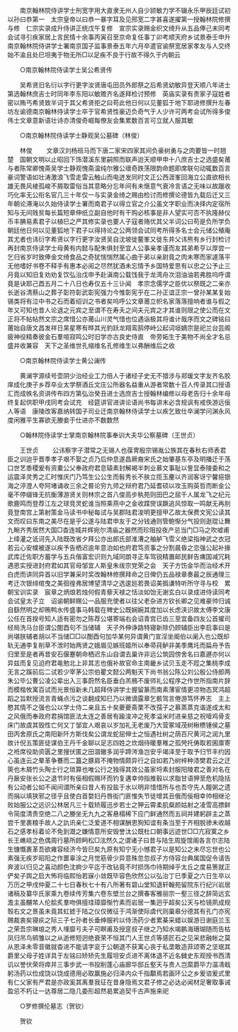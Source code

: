 <!-- { "loadSidebar": true } -->
　　南京翰林院侍讲学士刑宽字用大直隶无州人自少颕敏力学不辍永乐甲辰廷试初以孙曰恭第一　太宗皇帝以曰恭一暴字耳及见邢宽二字甚喜遂擢第一授翰林院修撰与修　仁宗实录成升侍讲正统戊午复修　宣宗实录赐金织文绮升从五品俸己未同考会试寻引疾家居上言民情十余事丙寅召至京命复任事丁卯考顺天府乡试景泰壬申升南京翰林院侍讲学士署南京国子监事景泰五年六月卒遣官谕祭宽居家孝友与人交终始不渝且处巳坦夷于物无所□以足疾不良于行故不得久于内朝云 

　　○南京翰林院侍读学士吴公希贤传 

　　吴希贤旧名衍以字行更字汝贤唐屯田员外郎祭之后希贤幼敏异登天顺八年进士第选翰林庶吉士时同年李东阳以敏赡齐名遂拜检讨预修　英庙实录有贵家子寇姓者密以贿丐希贤致半词于其父希贤拒之曰苟此他日何以见董狐于地下耶进修撰升左春坊左谕德南京翰林侍读学士卒于官希贤性豪迈负奇气于人少许可两考会试所得多俊伟士文章意新语壮诗亦清俊奇崛每僚友会集累数百言可立就人服其敏 

　　○南京翰林院侍读学士静观吴公墓碑（林俊） 

　　林俊 
　　文章汉刘杨班马而下唐二家宋四家其间负豪树勇与之肉要皆一时翘楚　国朝文明以止昭回下饰潜溪东里嗣照而联声迨天顺甲申十八庶吉士之选盛矣莆与者陈常卿愧斋吴学士静观愧斋温纯尔雅公瓌奇跌荡限韵命题即席联句动辄数百言豪词警语如壮涛激浪飞雪走雷云触山而电迸发同时文正公西涯峯回海立公直欲相长雄无畏风棱孤峻不屑取雷俗当其意略分忘年间有未惬意气衰冷言语之无味以故躐收巧化率无公衔名官几三十年仅一与实录金绮之赐由检讨而修撰论德皆九载后迁又三年朝论滞淹以久始侍读学士署而南君子以得立官之介公虽文字职业而决择内定宿所知与无间贱贫每长篇短章伸纸立副自他时有干购必核事是非人望实可否不执隆赫仪币丰腆易素君子以植巳之严其修实录也要人子寇者赂优其父半词公曰苟是负所学负　朝廷他日何以见董狐地下君子以得持论之公两领会试同考所得多名士会元储公殖庵其尤者也讳衍字希贤以字行更字汝贤吴自沈坡徙鳌峯又徙东井父讳熊有乡行封检讨再封南京侍读学士母黄有内懿与配朱俱封至宜人公事亲孝谨而友其弟希亨以厚尝一乞归省岁时致俸金文绮食品之奇犹惴惴然属心曲于弟以亲尉竟之肉未寒而家遽落平无他嗜好书卷不释手有惠本必阅之尽然犹酒未忘情予乡国特爱思有以忠之公予止三月竟以知旧复劝劝复饮弘治戊申予赴滇南公载饯我于龙湾舟次泪油油若弗胜呜呼谓竟是诀耶己酉五月二十八日也寿仅五十三讣闻　孝宗念儒学之臣优以祭既之二亲亦长逝谷清蔡山之葬子彰符彰武彰宪强力今惟彰宪乎在二孙正谊正宗一曾孙某某复始锡类将有泣中书之石而着绍训之书者矣呜呼公文章莆立帜名家落落擅响者谁与假之年又可知也昔人论退之元宾之至谓不在寿夭之间夫元宾之才其谁则限之使公而在文正将不帖帖然文宗之席惜公亦莆山川灵气惜也位遇诣极其将谁计哉序而文之碑铭曰莆始自唐文昌发祥日杲星寒有晔其光豹跃龙翔鸾鹄停峙公起词垣嫡宗是祀兰台芸阁疲神役精奏彼金石羣喧寂鸣公时旧学亦古良史侍直　帝旁妬生于美物不尚全才名忌盛并收兼容　天下之圣维世孔缩维名孔修维生以弗酬维后之收 

　　○南京翰林院侍读学士黄公澜传 

　　黄澜字源续号壶阴少治经业工力倍人于诸经子史无不猎涉与郑瑗文字友齐名胶庠成化庚子乡荐卒业太学祭酒丘文庄公所器名益重从游者常数十百人传录其口授语汇而成帙名资讲传布四方第弘治癸丑进士选庶吉士授翰林编修以母老告归十余年母终复起供职甲戌同考会试充　经筵讲官进讲论语尚书每讲末必含规讽有戒佚游远佞人等语　康陵改客嘉纳转国子司业迁南京翰林侍读学士以疾乞致仕卒澜学问渊永风度闲雅平生寡欲无媵妾于仕进亦不数数然 

　　○翰林院侍读学士掌南京翰林院事奉训大夫华公察墓碑（王世贞） 

　　王世贞 
　　公讳察字子潜常之无锡人也葆冑殷宗锡胤公族其在春秋右师表君臣之训迨乎晋季孝子艰不娶之贞乃后仲息遂昌厥裔宋氏之始肇基东亭及明播迁于荡口世艺黍稷爰有资橐公父奉政府君息辕素封解褐半刺业慕文事耻以訾显泰陵委和之运震泽灵秀之汇时惟庆门乃笃生公公生而髫秀长不肤立揽玉麈以齐润客讶宁馨挹银海之渟澄人夸阿堵诵收三余之晷论穷九师之辩府君乃延耆硕以攻玉购英哲而断金公毫不停缀锋无抗衡薄游贤关则林宗之首八俊高步秇苑则田巴之屈千人属龙飞之纪元歌鹿鸣而登荐江左之球竞灵蛇谁当照乘燕中之金收蹀爕误蹶追风惊取一鸣献无再刖竟登南宫上第射策金马读书中秘每试与吴郡陆君浚明更擅甲乙故太保费文宪公读其文而叹曰东南之美尽在是乎公遂与陆君申友于之分钱通则管鲍惭分气投则逖琨让舞九畹齐秀居然大国□杳连城并辉宛尔清庙之器然而珍阻投夜产忌当门□马之吹嘘甫上绛灌之诋诃先入陆既改省夕拜公亦出郎氏部淮漕之舳舻飞雪义绝梁指神武之衣冠若云心安幞被遂以疾予告栖迟逾年意泊如也府君笃资事之分割晨昏之恋强公起补掾武库迁佐职方蓄学与五兵偕富宏识则九域同朗寻正车驾锐精置邮民鲜告痡国减冗耗遇恩实授进封府君如其官母邹宜人斯皇朱绂宗党荣之会　天子方饬金华而治经术开白虎而讲同异首以旧学兼采时奖改翰林修撰拜命之日俾仍五品禄章奏最之辰通理三考迁次银绯绾曳之美徊徨弗居博望清华之选逡廵若畏诏美撝谦特听所守寻与校　累朝宝训实录　宸章之炳烺若烛何假青藜天禄之恬淡如饴无谢玄白以录成进侍读同考会试皇太子立　诏谕朝鲜赐公一品服充使者以往父老杂进方钦长卿之见难豪帅归诚自繇然明之却贿鸭水传盛事马韩载在稗史公既娴婉其度加以长虑浃识故太傅李文康公任在首揆号知人适有密勿之陈荐公堪寄端右会诏青宫已齿三至宜备四友公首擢司经局洗马台臣谓公酣酉句不当储辅　天子外伸诤路特寝新除仍顾辅臣出李启事曰是尚堪朕辅者胡以不当储□□以酣酉句加华某何异谓黄门宣淫坐阍伯以阑入也公既却轨无通李复削草不泄时始两贤之娥眉见嫉班姬所以奉帚莼鲈非美季鹰圫而扁舟予告归里至是者再昔安石偃蹇朝命栖迟东山自谓去巢许非远公筑园傍舍名曰嘉遯亦何以异兹而复见迫府君黾勉北上非其志也俄补故官命主南畿乡试贝玉走不踁之集桃李成无言之蹊前后二试若少宰茅公宗伯瞿文懿公两魁天下尚书翁公陈公刘公殷公侍郎两朱公毕公曹公凌公辈出入三事蔚然名臣垂白羔鴈不废师礼公程序之作世所指南片辞而模楷攸寓百试而光景恒新未几超拜侍讲学士握留篆而南素薄宦情更凉物态冥鸿超蹈之旨默授流言青蝇点污之谈翻成知巳乃以微谪露章乞骸驾言倦游笃怀养志　主上愍其情不之强也公以学士侍二亲且五十矣夔夔斋栗不改孺子之慕蒸蒸克谐遂成太和之风俄而奉政府君捐馆匪法太连之善居有踰浚冲之死孝溢米时进亲慈之祝噎鸡骨支床门故虞其毁性亡何又丁邹宜人艰哀以岁加礼无老废乃大营冢域茂树楸槚锺侯之墓田丙舍原氏之南阳新阡方斯伐矣公谓龙蛇屈伸士之恒遇社树之荫百尺黄河之润九里故计倪五策匪徒谋伯王丹千金聊以足志四姓之炊烟待暖羣稚之孤焭托俦取若囷廪寄之袵席役助资匮之里搜伏匿之田涸辙多润乎蹄涔渔岂安乎竭泽至于取予归节丰约因心虽连云之晕革争鶱而二簋之豚肩不掩物情颇异行之自如若乃树梓种漆樊君云之迂筴也木屑竹头陶士行之琐算也唯公行之独得其效公虽家埒素封服阳陵君之善对名在丹扆安张长公之退节时有佞相假赐环而钓复遘幸帅指推毂以求脂甘语狎至危机隐括有公动者公如不闻间谓所亲曰昔人有投盐于水以明非惜惜所与也吾守先人饘粥之遗而捐以填狭邪之径乎且使白首婺妇丹唇衒门匪惟失节徒增其丑俄而佞相幸帅相继沦败始服公之远识公林居凡三十载矫履迅步若士之狎云霄柔肌粲颜姑射之凌雪高摽鲜令简度清贵空绝二八之媵坐无九九之客悬榻稀下应门鲜通然而五祠并建躬辟主之蒸尝千里裹粮手故人之訅讯亲仁泛爱道不相谋酬恩狥知谊有条当至于齐相脱骖未收越石之感孝标着论不免到溉之嫌情意所安毁誉汰公既杜口朝事远迹世□□亢寂寞之乡长王嶕峣之色偶周行墓所顾眄松□泫然久之谓诸子曰昔与陆生周旋馆阁各言尔志陆生慷慨裹革吾欲雍容经济今皆巳矣九原有知宁无小憾君子以是知公之未尽忘世也公素强无疾岁昭阳之作噩辜涂之月觉筋骨少异意殊忽忽叔子方侍容台典属国促令请告奔波以归见之喜动颜色沈痾少平迄于改钻竟不时损饰巾待期绰乎太丘之度易箦就正俨矣子舆之启大怖将临熙怡若寐小敛既毕容色欣然公以弘治丁巳季夏之六日生卒以万历之甲戌仲夏二十七日春秋七十有八所著有碧山堂知退轩翰苑留院东行纪兴岩居诸稿及纂华氏家乘九卷续传芳集六卷东壁兰台之撰春客雅丽宗一壑三径之辞简远玄澹主虽黼芾人伦脍炙羣吻俱擅珪璋靡惭竹素而岩居一集迥乎超矣公天与检镜夙成规彀右文之景虽未竟其虹摅于陆之仪仅微征于鸿渐使际虞代则巢皋分德其有孔门亦宪赐裁衷矣寝疢之际三子七孙者长垂绅服衿以侍汤药少者累棊采蜡以娱游日谢庭兰玉之荣吾宗琳琅之秀人埋靡亏夫子可瞑甫及授窆叔子继之乃知水竭鹏海珊瑚随而告枯凤归吊鸟鹓雏以之从逝修短迥绝衰荣不恒其门人王世贞等感匠石之见采悲融帐之莫从恩泽未零音徽就杳进不能请字衮于公朝退不获寓心丧于私垄敢造菲颂寄之坚珉其爵里父母子姓详具于左铭曰矫矫先生履坦安贞进不离体退不近名雠史东观授书西清讥以誉伏荣将瘁并三事步武一书投削蓬心庙廊华邸丘壑天与贵人岂縻爵毕力温凊戢躬汤药以俭成饶以饶成德用必取赢施必归泽内众千指顜焉若画环公之乡爰谘爰式里有仁父家有严君是亦政奚其离羣我征在昔身隐焉文君子修之必达必闻材足奢取事诫盈忌不朽让一达尊居二隐几委形超然曷累追契千古声施来祀 

　　○罗修撰伦墓志（贺钦） 

　　贺钦 
